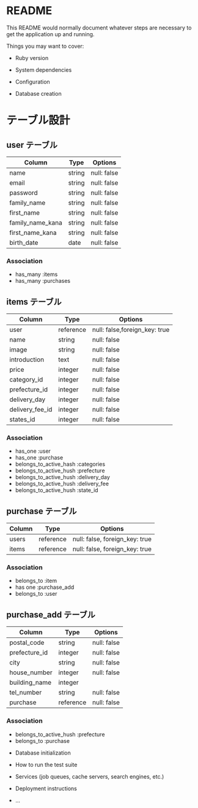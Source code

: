 # README

This README would normally document whatever steps are necessary to get the
application up and running.

Things you may want to cover:

* Ruby version

* System dependencies

* Configuration

* Database creation

# テーブル設計

## user テーブル

| Column          | Type   | Options     |
| --------------- | ------ | ----------- |
| name            | string | null: false |
| email           | string | null: false |
| password        | string | null: false |
| family_name     | string | null: false |
| first_name      | string | null: false |
| family_name_kana| string | null: false |
| first_name_kana | string | null: false |
| birth_date      | date   | null: false |

### Association

- has_many :items
- has_many :purchases

## items テーブル

| Column         | Type        | Options                       |
| -------------- | ------------| ----------------------------- |
| user           | reference   | null: false,foreign_key: true |
| name           | string      | null: false                   |
| image          | string      | null: false                   |
| introduction   | text        | null: false                   |
| price          | integer     | null: false                   |
| category_id    | integer     | null: false                   |
| prefecture_id  | integer     | null: false                   |
| delivery_day   | integer     | null: false                   |
| delivery_fee_id| integer     | null: false                   |
| states_id      | integer     | null: false                   |

### Association
- has_one :user
- has_one :purchase
- belongs_to_active_hash :categories
- belongs_to_active_hush :prefecture
- belongs_to_active_hush :delivery_day
- belongs_to_active_hush :delivery_fee
- belongs_to_active_hush :state_id

## purchase テーブル

| Column    | Type       | Options                        |
| --------- | ---------- | ------------------------------ |
| users     | reference  | null: false, foreign_key: true |
| items     | reference  | null: false, foreign_key: true |

### Association

- belongs_to :item
- has one :purchase_add
- belongs_to :user

## purchase_add テーブル 

| Column         | Type        | Options                       |
| -------------- | ------------| ----------------------------- |
| postal_code    | string      | null: false                   |
| prefecture_id  | integer     | null: false                   |
| city           | string      | null: false                   |
| house_number   | integer     | null: false                   |
| building_name  | integer     |                               |
| tel_number     | string      | null: false                   |
| purchase       | reference   | null: false                   |


### Association

- belongs_to_active_hush :prefecture
- belongs_to :purchase




* Database initialization

* How to run the test suite

* Services (job queues, cache servers, search engines, etc.)

* Deployment instructions

* ...
